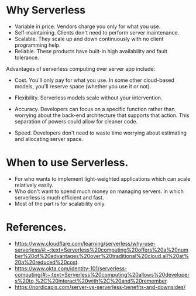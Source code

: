 # Why Serverless

 - Variable in price. Vendors charge you only for what you use. 
 - Self-maintaining. Clients don't need to perform server maintenance. 
 - Scalable. They scale up and down continuously with no client programming help. 
 - Reliable. These products have built-in high availability and fault tolerance.


Advantages of serverless computing over server app include:

 - Cost. You'll only pay for what you use. In some other cloud-based models, you'll reserve space (whether you use it or not).

 - Flexibility. Serverless models scale without your intervention. 

 - Accuracy. Developers can focus on a specific function rather than worrying about the back-end architecture that supports that action. This separation of powers could allow for cleaner code. 

 - Speed. Developers don't need to waste time worrying about estimating and allocating server space. 

# When to use Serverless.

 - For who wants to implement light-weighted applications which can scale relatively easily. 
 - Who don't want to spend much money on managing servers. in which serverless is much efficient and fast.
 - Most of the part is for scalability only.

# References.
 - https://www.cloudflare.com/learning/serverless/why-use-serverless/#:~:text=Serverless%20computing%20offers%20a%20number%20of%20advantages%20over%20traditional%20cloud,all%20at%20a%20reduced%20cost.
 - https://www.okta.com/identity-101/serverless-computing/#:~:text=Serverless%20computing%20allows%20developers%20to,%2C%20interact%20with%2C%20and%20remember.
 - https://nordicapis.com/server-vs-serverless-benefits-and-downsides/